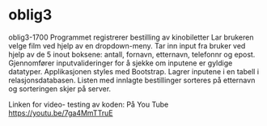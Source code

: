 # oblig3
oblig3-1700
Programmet registrerer bestilling av kinobiletter Lar brukeren velge film
ved hjelp av en dropdown-meny. Tar inn input fra bruker ved hjelp av
de 5 inout boksene: antall, fornavn, etternavn, telefonnr og epost.
Gjennomfører inputvalideringer for å sjekke om inputene er gyldige datatyper.
Applikasjonen styles med Bootstrap. Lagrer inputene i en tabell i relasjonsdatabasen.
Listen med innlagte bestillinger sorteres på etternavn og sorteringen skjer på server.

Linken for video- testing av koden:
På You Tube
https://youtu.be/7ga4MmTTruE
